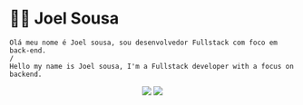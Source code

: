 # :man_technologist: Joel Sousa


<!-- 
[![Linkedin Badge](https://img.shields.io/badge/-LinkedIn-blue?style=flat&logo=Linkedin&logoColor=white&link=https://www.linkedin.com/in/luiz-carlos-abbott-galvão-neto-21a93b148/)](https://www.linkedin.com/in/wender-g-a95847ba/)
[![Facebook Badge](https://img.shields.io/badge/-Facebook-0078D4?style=flat&logo=facebook&logoColor=white&link=https://www.facebook.com/wender.galan)](https://www.facebook.com/wender.galan)
[![Instagram Badge](https://img.shields.io/badge/-Instagram-E4405F?style=flat&logo=instagram&logoColor=white&link=https://www.instagram.com/wendergalan/)](https://www.instagram.com/wendergalan/)
[![Whatsapp Badge](https://img.shields.io/badge/-Whatsapp-4CA143?style=flat&labelColor=4CA143&logo=whatsapp&logoColor=white&link=https://api.whatsapp.com/send?phone=5567981121278&text=Ol%C3%A1%20Wender,%20peguei%20seu%20n%C3%BAmero%20no%20github!)](https://api.whatsapp.com/send?phone=5567981121278&text=Ol%C3%A1%20Wender,%20peguei%20seu%20n%C3%BAmero%20no%20github!)
[![Telegram Badge](https://img.shields.io/badge/-Telegram-1ca0f1?style=flat&labelColor=1ca0f1&logo=telegram&logoColor=white&link=https://t.me/wendergalan)](https://t.me/wendergalan)
[![Gmail Badge](https://img.shields.io/badge/-Gmail-c14438?style=flat&logo=Gmail&logoColor=white&link=mailto:wendergalam@gmail.com)](mailto:wendergalam@gmail.com)
[![Hotmail Badge](https://img.shields.io/badge/-Hotmail-0078D4?style=flat&logo=microsoft-outlook&logoColor=white&link=mailto:wendergalan2014@hotmail.com)](mailto:wendergalan2014@hotmail.com)
-->
    Olá meu nome é Joel sousa, sou desenvolvedor Fullstack com foco em back-end.
    /
    Hello my name is Joel sousa, I'm a Fullstack developer with a focus on backend.

<p align="center"> 
    <a><img src="https://github-readme-stats.vercel.app/api/top-langs/?username=joel-sousa&layout=compact&show_icons=true&exclude_repo=Feminicidio-JS,AdoCao-JS,SGT-JS&locale=pt-br" /></a>
 <a><img src="https://github-readme-stats.vercel.app/api?username=joel-sousa&hide=contribs&locale=pt-br&show_icons=true&rank_icon=github" /></a>
</p>
